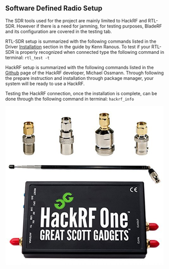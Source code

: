 ## Software Defined Radio Setup
The SDR tools used for the project are mainly limited to HackRF and RTL-SDR. However if there is a need for jamming, for testing purposes, BladeRF and its configuration are covered in the testing tab.

RTL-SDR setup is summarized with the following commands listed in the Driver [Installation](https://ranous.files.wordpress.com/2018/02/rtl-sdr4linux_quickstartv2-18.pdf) section in the guide by Kenn Ranous. To test if your RTL-SDR is properly recognized when connected type the following command in terminal: `rtl_test -t`

HackRF setup is summarized with the following commands listed in the [Github](https://github.com/mossmann/hackrf/wiki/Operating-System-Tips) page of the HackRF developer, Michael Ossmann. Through following the prepare instruction and installation through package manager, your system will be ready to use a HackRF.

Testing the HackRF connection, once the installation is complete, can be done through the following command in terminal: `hackrf_info`

![](HackRF.jpg)
